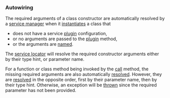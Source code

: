 ### Autowiring
The required arguments of a class constructor are automatically resolved by a [service manager](https://github.com/mvc5/mvc5/blob/master/src/Service/Manager.php) when it [instantiates](https://github.com/mvc5/mvc5/blob/master/src/Resolver/Build.php#L124) a class that

* does not have a service [plugin](#plugins) configuration,
* or no arguments are passed to the [plugin](https://github.com/mvc5/mvc5/blob/master/src/Resolver/Resolver.php#L251) method,
* or the arguments are <a href="#named-arguments">named</a>.

The [service locator](https://github.com/mvc5/mvc5/blob/master/src/Service/Service.php) will resolve the required constructor arguments either by their type hint, or parameter name. 

For a function or class method being invoked by the [call](https://github.com/mvc5/mvc5/blob/master/src/Resolver/Service.php#L21) method, the missing required arguments are also automatically [resolved](https://github.com/mvc5/mvc5/blob/master/src/Signal.php). However, they are [resolved](https://github.com/mvc5/mvc5/blob/master/src/Signal.php) in the opposite order, first  by their parameter name, then by their type hint. Otherwise, an exception will be [thrown](https://github.com/mvc5/mvc5/blob/master/src/Signal.php#L77) since the required parameter has not been provided.

